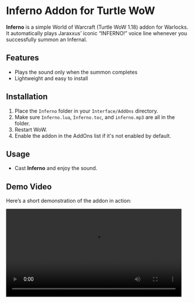# Inferno Addon for Turtle WoW

**Inferno** is a simple World of Warcraft (Turtle WoW 1.18) addon for Warlocks.  
It automatically plays Jaraxxus’ iconic “INFERNO!” voice line whenever you successfully summon an Infernal.  

## Features
- Plays the sound only when the summon completes
- Lightweight and easy to install

## Installation
1. Place the `Inferno` folder in your `Interface/AddOns` directory.
2. Make sure `Inferno.lua`, `Inferno.toc`, and `inferno.mp3` are all in the folder.
3. Restart WoW.
4. Enable the addon in the AddOns list if it's not enabled by default.

## Usage
- Cast **Inferno** and enjoy the sound.

## Demo Video
Here’s a short demonstration of the addon in action:

<video width="480" controls>
  <source src="./inferno.mp4" type="video/mp4">
</video>
